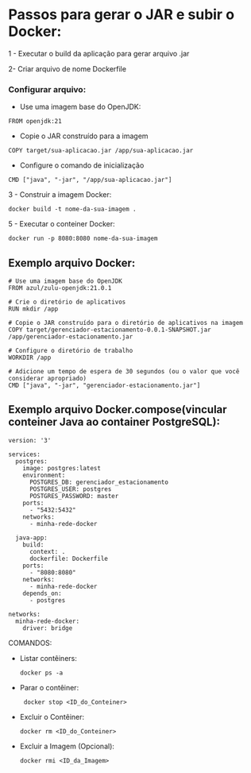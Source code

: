 # Passos para gerar o JAR e subir o Docker:

1 - Executar o build da aplicação para gerar arquivo .jar

2- Criar arquivo de nome Dockerfile

### Configurar arquivo:

- Use uma imagem base do OpenJDK: 

```
FROM openjdk:21
```

- Copie o JAR construído para a imagem

```
COPY target/sua-aplicacao.jar /app/sua-aplicacao.jar
```

- Configure o comando de inicialização

```
CMD ["java", "-jar", "/app/sua-aplicacao.jar"]
```

3 - Construir a imagem Docker:

```
docker build -t nome-da-sua-imagem .
```

5 - Executar o conteiner Docker:

```
docker run -p 8080:8080 nome-da-sua-imagem
```

## Exemplo arquivo Docker:

```
# Use uma imagem base do OpenJDK
FROM azul/zulu-openjdk:21.0.1

# Crie o diretório de aplicativos
RUN mkdir /app

# Copie o JAR construído para o diretório de aplicativos na imagem
COPY target/gerenciador-estacionamento-0.0.1-SNAPSHOT.jar /app/gerenciador-estacionamento.jar

# Configure o diretório de trabalho
WORKDIR /app

# Adicione um tempo de espera de 30 segundos (ou o valor que você considerar apropriado)
CMD ["java", "-jar", "gerenciador-estacionamento.jar"]
```



## Exemplo arquivo Docker.compose(vincular conteiner Java ao container PostgreSQL):

```
version: '3'

services:
  postgres:
    image: postgres:latest
    environment:
      POSTGRES_DB: gerenciador_estacionamento
      POSTGRES_USER: postgres
      POSTGRES_PASSWORD: master
    ports:
      - "5432:5432"
    networks:
      - minha-rede-docker

  java-app:
    build:
      context: .
      dockerfile: Dockerfile
    ports:
      - "8080:8080"
    networks:
      - minha-rede-docker
    depends_on:
      - postgres

networks:
  minha-rede-docker:
    driver: bridge
```


COMANDOS:

- Listar contêiners: 

  ```
  docker ps -a
  ```
- Parar o contêiner:

  ```
   docker stop <ID_do_Conteiner>
  ```
- Excluir o Contêiner: 

  ```
  docker rm <ID_do_Conteiner>
  ```
- Excluir a Imagem (Opcional): 

  ```
  docker rmi <ID_da_Imagem>
  ```

  